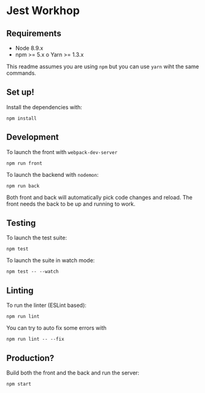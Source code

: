 # Jest Workhop

## Requirements

* Node 8.9.x
* npm >= 5.x o Yarn >= 1.3.x

This readme assumes you are using `npm` but you can use `yarn` wiht the same commands.

## Set up!

Install the dependencies with:

```
npm install
```

## Development

To launch the front with `webpack-dev-server`

```
npm run front
```

To launch the backend with `nodemon`:

```
npm run back
```

Both front and back will automatically pick code changes and reload. The front needs the back to be up
and running to work.

## Testing

To launch the test suite:

```
npm test
```

To launch the suite in watch mode:

```
npm test -- --watch
```

## Linting

To run the linter (ESLint based):

```
npm run lint
```

You can try to auto fix some errors with

```
npm run lint -- --fix
```

## Production?

Build both the front and the back and run the server:

```
npm start
```
